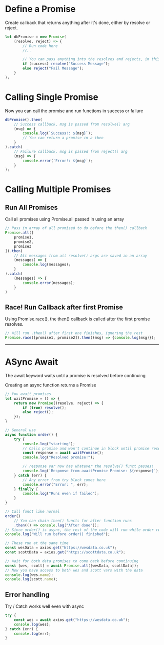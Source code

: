 # Define a Promise
Create callback that returns anything after it's done, either by resolve or reject.

```javascript
let dbPromise = new Promise(
    (resolve, reject) => {
        // Run code here
        //..

        // You can pass anything into the resolves and rejects, in this case just a string
        if (success) resolve("Success Message");
        else reject("Fail Message");
    }
);
```

# Calling Single Promise
Now you can call the promise and run functions in success or failure
```javascript
dbPromise().then(
    // Success callback, msg is passed from resolve() arg
    (msg) => {
        console.log(`Success!: ${msg}`);
        // You can return a promise in a then
    }
).catch(
    // Failure callback, msg is passed from reject() arg
    (msg) => {
        console.error(`Error!: ${msg}`);
    }
);
```

# Calling Multiple Promises

## Run All Promises
Call all promises using Promise.all passed in using an array

```javascript
// Pass in array of all promised to do before the then() callback
Promise.all([
    promise1,
    promise2,
    promise3
]).then(
    // All messages from all resolve() args are saved in an array
    (messages) => {
        console.log(messages);
    }
).catch(
    (messages) => {
        console.error(messages);
    }
)
```

## Race! Run Callback after first Promise
Using Promise.race(), the then() callback is called after the first promise resolves.
```javascript
// Will run .then() after first one finishes, ignoring the rest
Promise.race([promise1, promise2]).then((msg) => {console.log(msg)});
```

- - - -

# ASync Await
The await keyword waits until a promise is resolved before continuing

Creating an async function returns a Promise
```javascript
// You await promises
let waitPromise = () => {
    return new Promise((resolve, reject) => {
        if (true) resolve();
        else reject();
    });
}

// General use
async function order() {
    try {
        console.log("starting");
        // Calls promise and won't continue in block until promise resolves
        const response = await waitPromise();
        console.log("Resolved promise!");

        // response var now has whatever the resolve() funct passes!
        console.log(`Response from awaitPromise Promise: ${response}`);
    } catch (err) {
        // Any error from try block comes here
        console.error("Error: ", err);
    } finally {
        console.log("Runs even if failed");
    }
}

// Call funct like normal
order()
    // You can chain then() functs for after function runs
    .then(() => console.log("After done"));
// Since order() is async, the rest of the code will run while order runs
console.log("Will run before order() finished");
```

```javascript
// These run at the same time
const wesData = axios.get("https://wesdata.co.uk");
const scottData = axios.get("https://scottdata.co.uk");

// Wait for both data promises to come back before continuing
const [wes, scott] = await Promise.all([wesData, scottData]);
// Now you have access to both wes and scott vars with the data
console.log(wes.name);
console.log(scott.name);
```

## Error handling
Try / Catch works well even with async

```javascript
try {
    const wes = await axios.get("https://wesdata.co.uk");
    console.log(wes);
} catch (err) {
    console.log(err);
}
```

